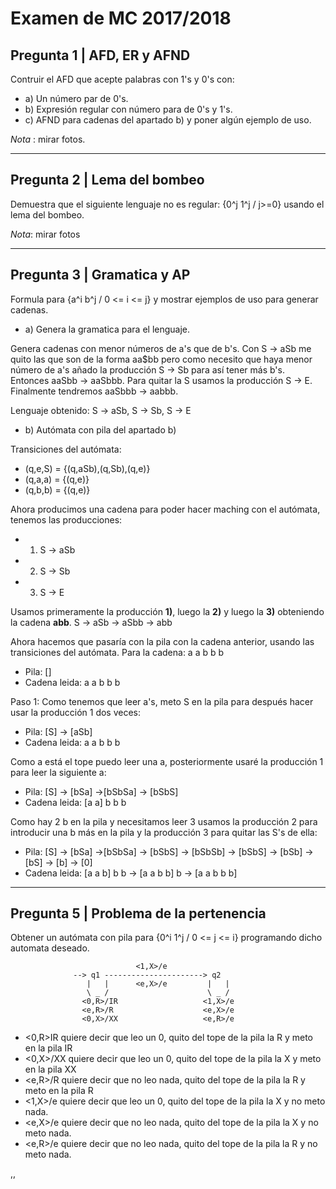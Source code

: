 # Examen de MC 2017/2018

## Pregunta 1 | AFD, ER y AFND
Contruir el AFD que acepte palabras con 1's y 0's con:

  - a) Un número par de 0's.
  - b) Expresión regular con número para de 0's y 1's.
  - c) AFND para cadenas del apartado b) y poner algún ejemplo de uso.

*Nota* : mirar fotos.

* * * * * * * * * * * * * * * * * * * * * * * * * * * * * * * * * * * * * * *

## Pregunta 2 | Lema del bombeo
Demuestra que el siguiente lenguaje no es regular: {0^j 1^j / j>=0} usando el
lema del bombeo.

*Nota*: mirar fotos

* * * * * * * * * * * * * * * * * * * * * * * * * * * * * * * * * * * * * * *

## Pregunta 3 | Gramatica y AP
Formula para {a^i b^j / 0 <= i <= j} y mostrar ejemplos de uso para generar
cadenas.

  - a) Genera la gramatica para el lenguaje.

Genera cadenas con menor números de a's que de b's. Con S -> aSb me quito
las que son de la forma aa$bb pero como necesito que haya menor número de a's
añado la producción S -> Sb para así tener más b's. Entonces aaSbb -> aaSbbb.
Para quitar la S usamos la producción S -> E. Finalmente tendremos aaSbbb ->
aabbb.

Lenguaje obtenido:
        S -> aSb,  S -> Sb, S -> E

  - b) Autómata con pila del apartado b)

Transiciones del autómata:
  - (q,e,S) = {(q,aSb),(q,Sb),(q,e)}
  - (q,a,a) = {(q,e)}
  - (q,b,b) = {(q,e)}

Ahora producimos una cadena para poder hacer maching con el autómata, tenemos
las producciones:

  - 1) S -> aSb
  - 2) S -> Sb
  - 3) S -> E

Usamos primeramente la producción **1)**, luego la **2)** y luego la **3)**
obteniendo la cadena **abb**.
    S -> aSb -> aSbb -> abb

Ahora hacemos que pasaría con la pila con la cadena anterior, usando las
transiciones del autómata. Para la cadena: a a b b b

 - Pila: []
 - Cadena leida: a a b b b

Paso 1: Como tenemos que leer a's, meto S en la pila para después hacer usar la producción 1 dos veces:

  - Pila: [S] -> [aSb]
  - Cadena leida: a a b b b

Como a está el tope puedo leer una a, posteriormente usaré la producción 1 para
leer la siguiente a:

  - Pila: [S] -> [bSa] ->[bSbSa] -> [bSbS]
  - Cadena leida: [a a] b b b

Como hay 2 b en la pila y necesitamos leer 3 usamos la producción 2 para
introducir una b más en la pila y la producción 3 para quitar las S's de ella:

  - Pila: [S] -> [bSa] ->[bSbSa] -> [bSbS] -> [bSbSb] -> [bSbS] -> [bSb] -> [bS] -> [b] -> [0]
  - Cadena leida: [a a b] b b -> [a a b b] b -> [a a b b b]

* * * * * * * * * * * * * * * * * * * * * * * * * * * * * * * * * * * * * * * *

## Pregunta 5 | Problema de la pertenencia
Obtener un autómata con pila para {0^i 1^j / 0 <= j <= i} programando dicho
automata deseado.

                                <1,X>/e
                  --> q1 ----------------------> q2
                     |   |      <e,X>/e         |   |
                     \ _ /                      \ _ /
                    <0,R>/IR                   <1,X>/e
                    <e,R>/R                    <e,X>/e
                    <0,X>/XX                   <e,R>/e

  - <0,R>IR quiere decir que leo un 0, quito del tope de la pila la R y meto en la pila IR
  - <0,X>/XX quiere decir que leo un 0, quito del tope de la pila la X y meto en la pila XX
  - <e,R>/R quiere decir que no leo nada, quito del tope de la pila la R y meto en la pila R
  - <1,X>/e quiere decir que leo un 0, quito del tope de la pila la X y no meto nada.
  - <e,X>/e quiere decir que no leo nada, quito del tope de la pila la X y no meto nada.
  - <e,R>/e quiere decir que no leo nada, quito del tope de la pila la R y no meto nada.






















,,
